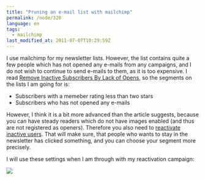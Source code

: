 ```yaml
---
title: "Pruning an e-mail list with mailchimp"
permalink: /node/320
language: en
tags:
  - mailchimp
last_modified_at: 2011-07-07T10:29:59Z
---
```


I use mailchimp for my newsletter lists. However, the list contains quite a few people which has not opened any e-mails from any campaigns, and I do not wish to continue to send e-mails to them, as it is too expensive. I read [Remove Inactive Subscribers By Lack of Opens](http://kb.mailchimp.com/article/how-can-i-remove-someone-from-my-list-who-has-never-opened-a-campa-a-campaign), so the segments on the lists I am going for is:

- Subscribers with a memeber rating less than two stars
- Subscribers who has not opened any e-mails

However, I think it is a bit more advanced than the article suggests, because you can have steady readers which do not have images enabled (and thus are not registered as openers). Therefore you also need to [reactivate inactive users](http://blog.mailchimp.com/how-to-reactivate-inactive-subscribers/). That will make sure, that people who wants to stay in the newsletter has clicked something, and you can choose your segment more precisely.

I will use these settings when I am through with my reactivation campaign:

![](https://larsolesen.dk/sites/larsolesen.dk/files/screenshot.png)
